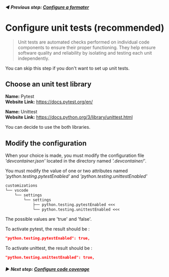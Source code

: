 ######  **◀️ Previous step: [Configure a formater](./03-configure-a-formatter.md)**

# Configure unit tests (recommended)

> Unit tests are automated checks performed on individual code components to ensure their proper functioning. They help ensure software quality and reliability by isolating and testing each unit independently.

You can skip this step if you don't want to set up unit tests.

## Choose an unit test library

**Name:** Pytest<br>
**Website Link:** https://docs.pytest.org/en/

**Name:** Unittest<br>
**Website Link:** https://docs.python.org/3/library/unittest.html

You can decide to use the both libraries.

## Modify the configuration

When your choice is made, you must modify the configuration file *'devcontainer.json'* located in the directory named *'.devcontainer/'*.

You must modify the value of one or two attributes named *'python.testing.pytestEnabled'* and *'python.testing.unittestEnabled'*

```txt
customizations
└── vscode
    └── settings
        └── settings
            ├── python.testing.pytestEnabled <<<
            └── python.testing.unittestEnabled <<<
```

The possible values are 'true' and 'false'.

To activate pytest, the result should be :

```json
"python.testing.pytestEnabled": true,
```

To activate unittest, the result should be :

```json
"python.testing.unittestEnabled": true,
```

###### **▶ Next step: [Configure code coverage](./05-configure-code-coverage.md)**
